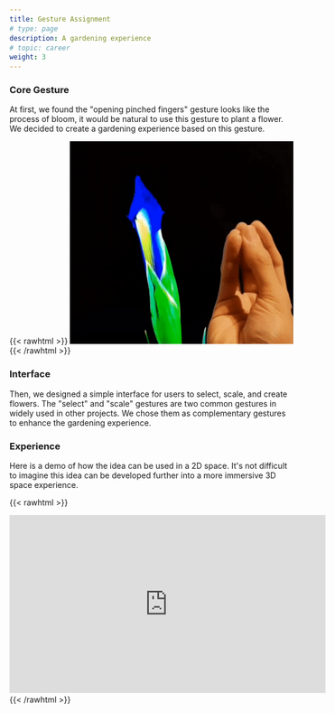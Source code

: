 ```yaml
---
title: Gesture Assignment
# type: page
description: A gardening experience
# topic: career
weight: 3
---
```


### Core Gesture
At first, we found the "opening pinched fingers" gesture looks like the process of bloom, it would be natural to use this gesture to plant a flower. We decided to create a gardening experience based on this gesture.

<!-- chose the "opening pinched fingers" gesture as the primary interaction of this project, because the gesture looks like the process of bloom, it's natural to use this gesture to plant a flower. -->
{{< rawhtml >}} 
  <img src="/images/gesture.gif" alt="HTML5 Icon" width="396" height="359">
{{< /rawhtml >}}

### Interface
Then, we designed a simple interface for users to select, scale, and create flowers. The "select" and "scale" gestures are two common gestures in widely used in other projects. We chose them as complementary gestures to enhance the gardening experience.

### Experience
Here is a demo of how the idea can be used in a 2D space. It's not difficult to imagine this idea can be developed further into a more immersive 3D space experience. 

<!-- we also implemented a simple interface for users to select, scale, and create flowers. -->

{{< rawhtml >}} 
<iframe width="560" height="315" src="https://www.youtube.com/embed/z0lSfARQn3s" title="YouTube video player" frameborder="0" allow="accelerometer; autoplay; clipboard-write; encrypted-media; gyroscope; picture-in-picture; web-share" allowfullscreen></iframe>
{{< /rawhtml >}}  

<!-- ### AR Pop-up Toy

AR technology is a bridge between virtual and reality.<br>
With the help of AR glasses, it's possible to see something fantasy.

The basic idea of this project is super simple: use a **tangible object** as a trigger, to make something happen in the virtual world.

#### Araddin Lamp

The first idea came into my mind is Araddin Magic Lamp, the famous folk tale in the book One Thousand and One Nights. The genie will appear when you touch/rub the tangible lamp.

{{< figure src="/images/Aladdin.png" title="" >}}

#### Pokemon Ball

Another idea is the Pokemon Ball. At the beginning of Pokemon games, players should choose one of the three Pokemons. In this case, Pokemon will appear when you open the Pokemon Ball, and disappear when you close the ball. 

{{< figure src="/images/Pokemon.png" title="" >}}

With the help of AR glasses, we could see something we believe exists in the world.

#### Prayer
A possible fantasy experience is that, gods will gradually appear when you heat a cross sensor by your hands(body temperature).
{{< figure src="/images/Pray.png" title="" >}}

#### Harry Potter
It's also possible to make the "Guardian Spell" in Harry Potter come true. Different people could see different animals depends on different wand movement?
{{< figure src="/images/Spell.png" title="" >}} -->

